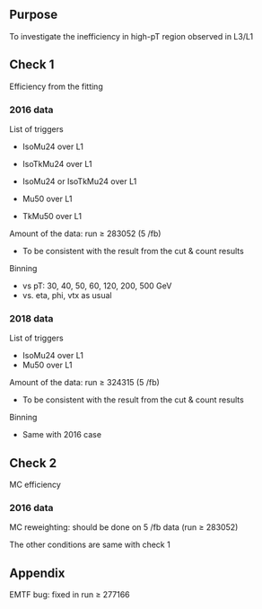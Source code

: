 ## Purpose

To investigate the inefficiency in high-pT region observed in L3/L1



## Check 1

Efficiency from the fitting



### 2016 data

List of triggers

* IsoMu24 over L1

* IsoTkMu24 over L1
* IsoMu24 or IsoTkMu24 over L1

* Mu50 over L1

* TkMu50 over L1



Amount of the data: run ≥  283052 (5 /fb)

* To be consistent with the result from the cut & count results



Binning

* vs pT: 30, 40, 50, 60, 120, 200, 500 GeV
* vs. eta, phi, vtx as usual



### 2018 data

List of triggers

* IsoMu24 over L1
* Mu50 over L1



Amount of the data: run ≥  324315 (5 /fb)

- To be consistent with the result from the cut & count results



Binning

* Same with 2016 case



## Check 2

MC efficiency



### 2016 data

MC reweighting: should be done on 5 /fb data (run ≥ 283052)

The other conditions are same with check 1





## Appendix

EMTF bug: fixed in run ≥ 277166



